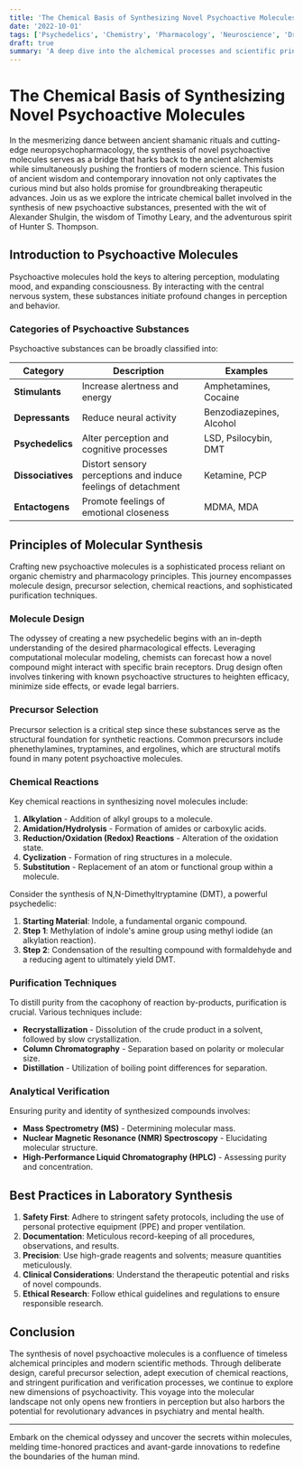 ```yaml
---
title: 'The Chemical Basis of Synthesizing Novel Psychoactive Molecules'
date: '2022-10-01'
tags: ['Psychedelics', 'Chemistry', 'Pharmacology', 'Neuroscience', 'Drug Design', 'Organic Chemistry', 'Mental Health', 'Psychoactive Research', 'Science and Medicine']
draft: true
summary: 'A deep dive into the alchemical processes and scientific principles behind the creation of new psychoactive substances.'
---
```


# The Chemical Basis of Synthesizing Novel Psychoactive Molecules

In the mesmerizing dance between ancient shamanic rituals and cutting-edge neuropsychopharmacology, the synthesis of novel psychoactive molecules serves as a bridge that harks back to the ancient alchemists while simultaneously pushing the frontiers of modern science. This fusion of ancient wisdom and contemporary innovation not only captivates the curious mind but also holds promise for groundbreaking therapeutic advances. Join us as we explore the intricate chemical ballet involved in the synthesis of new psychoactive substances, presented with the wit of Alexander Shulgin, the wisdom of Timothy Leary, and the adventurous spirit of Hunter S. Thompson.

## Introduction to Psychoactive Molecules

Psychoactive molecules hold the keys to altering perception, modulating mood, and expanding consciousness. By interacting with the central nervous system, these substances initiate profound changes in perception and behavior. 

### Categories of Psychoactive Substances
Psychoactive substances can be broadly classified into:

| Category    | Description                                   | Examples                     |
|-------------|-----------------------------------------------|------------------------------|
| **Stimulants**    | Increase alertness and energy                    | Amphetamines, Cocaine         |
| **Depressants**   | Reduce neural activity                          | Benzodiazepines, Alcohol     |
| **Psychedelics**  | Alter perception and cognitive processes       | LSD, Psilocybin, DMT         |
| **Dissociatives** | Distort sensory perceptions and induce feelings of detachment | Ketamine, PCP              |
| **Entactogens**   | Promote feelings of emotional closeness         | MDMA, MDA                    |

## Principles of Molecular Synthesis

Crafting new psychoactive molecules is a sophisticated process reliant on organic chemistry and pharmacology principles. This journey encompasses molecule design, precursor selection, chemical reactions, and sophisticated purification techniques.

### Molecule Design

The odyssey of creating a new psychedelic begins with an in-depth understanding of the desired pharmacological effects. Leveraging computational molecular modeling, chemists can forecast how a novel compound might interact with specific brain receptors. Drug design often involves tinkering with known psychoactive structures to heighten efficacy, minimize side effects, or evade legal barriers.

### Precursor Selection

Precursor selection is a critical step since these substances serve as the structural foundation for synthetic reactions. Common precursors include phenethylamines, tryptamines, and ergolines, which are structural motifs found in many potent psychoactive molecules.

### Chemical Reactions

Key chemical reactions in synthesizing novel molecules include:
1. **Alkylation** - Addition of alkyl groups to a molecule.
2. **Amidation/Hydrolysis** - Formation of amides or carboxylic acids.
3. **Reduction/Oxidation (Redox) Reactions** - Alteration of the oxidation state.
4. **Cyclization** - Formation of ring structures in a molecule.
5. **Substitution** - Replacement of an atom or functional group within a molecule.

Consider the synthesis of N,N-Dimethyltryptamine (DMT), a powerful psychedelic:
1. **Starting Material**: Indole, a fundamental organic compound.
2. **Step 1**: Methylation of indole's amine group using methyl iodide (an alkylation reaction).
3. **Step 2**: Condensation of the resulting compound with formaldehyde and a reducing agent to ultimately yield DMT.

### Purification Techniques

To distill purity from the cacophony of reaction by-products, purification is crucial. Various techniques include:
- **Recrystallization** - Dissolution of the crude product in a solvent, followed by slow crystallization.
- **Column Chromatography** - Separation based on polarity or molecular size.
- **Distillation** - Utilization of boiling point differences for separation.

### Analytical Verification

Ensuring purity and identity of synthesized compounds involves:
- **Mass Spectrometry (MS)** - Determining molecular mass.
- **Nuclear Magnetic Resonance (NMR) Spectroscopy** - Elucidating molecular structure.
- **High-Performance Liquid Chromatography (HPLC)** - Assessing purity and concentration.

## Best Practices in Laboratory Synthesis

1. **Safety First**: Adhere to stringent safety protocols, including the use of personal protective equipment (PPE) and proper ventilation.
2. **Documentation**: Meticulous record-keeping of all procedures, observations, and results.
3. **Precision**: Use high-grade reagents and solvents; measure quantities meticulously.
4. **Clinical Considerations**: Understand the therapeutic potential and risks of novel compounds.
5. **Ethical Research**: Follow ethical guidelines and regulations to ensure responsible research.

## Conclusion

The synthesis of novel psychoactive molecules is a confluence of timeless alchemical principles and modern scientific methods. Through deliberate design, careful precursor selection, adept execution of chemical reactions, and stringent purification and verification processes, we continue to explore new dimensions of psychoactivity. This voyage into the molecular landscape not only opens new frontiers in perception but also harbors the potential for revolutionary advances in psychiatry and mental health.

---

Embark on the chemical odyssey and uncover the secrets within molecules, melding time-honored practices and avant-garde innovations to redefine the boundaries of the human mind.